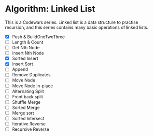 # Algorithm: Linked List

This is a Codewars series. Linked list is a data structure to practise recursion, and this series contains many basic operations of linked lists.

- [x] Push & BuildOneTwoThree
- [ ] Length & Count
- [ ] Get Nth Node
- [ ] Insert Nth Node
- [x] Sorted Insert
- [x] Insert Sort
- [ ] Append
- [ ] Remove Duplicates
- [ ] Move Node
- [ ] Move Node In-place
- [ ] Alternating Split
- [ ] Front back split
- [ ] Shuffle Merge
- [ ] Sorted Merge
- [ ] Merge sort
- [ ] Sorted Intersect
- [ ] Iterative Reverse
- [ ] Recursive Reverse
